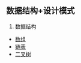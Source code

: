 
## 数据结构+设计模式
1. 数据结构
  + [数组](https://lvpangpang.github.io/document-library/数据结构+设计模式/数据结构/数组)
  + [链表](https://lvpangpang.github.io/document-library/数据结构+设计模式/数据结构/链表)
  + [二叉树](https://lvpangpang.github.io/document-library/数据结构+设计模式/数据结构/二叉树)
